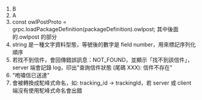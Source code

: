 1. B
2. A
3. const owlPostProto = grpc.loadPackageDefinition(packageDefinition).owlpost; 其中後面的.owlpost 的部分
4. string 是一種文字資料型態，等號後的數字是 field number，用來標記序列化順序
5. 若找不到信件，會回傳錯誤訊息：NOT_FOUND，並顯示「找不到該信件」，server 端會記錄 log，印出"查詢信件狀態 (尾碼 XXX): 信件不存在"
6. "咆嘯信已送達"
7. 會被轉換成駝峰式命名，如: tracking_id -> trackingId，若 server 或 client 端沒有使用駝峰式命名會出錯
